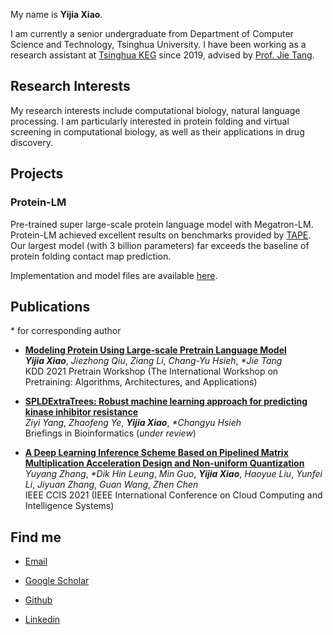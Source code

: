 My name is **Yijia Xiao**.

I am currently a senior undergraduate from Department of Computer Science and Technology, Tsinghua University. I have been working as a research assistant at [Tsinghua KEG](http://keg.cs.tsinghua.edu.cn/) since 2019, advised by [Prof. Jie Tang](https://keg.cs.tsinghua.edu.cn/jietang/).


## Research Interests
My research interests include computational biology, natural language processing. I am particularly interested in protein folding and virtual screening in computational biology, as well as their applications in drug discovery.


## Projects

### Protein-LM
Pre-trained super large-scale protein language model with Megatron-LM. Protein-LM achieved excellent results on benchmarks provided by [TAPE](https://arxiv.org/abs/1906.08230). Our largest model (with 3 billion parameters) far exceeds the baseline of protein folding contact map prediction.

Implementation and model files are available [here](https://github.com/THUDM/ProteinLM).

## Publications

\* for corresponding author

- **[Modeling Protein Using Large-scale Pretrain Language Model](https://Yijia-Xiao.github.io/files/Modeling_Protein_Using_Large-scale_Pretrain_Language_Model.pdf)** <br/> ***Yijia Xiao***, *Jiezhong Qiu*, *Ziang Li*, *Chang-Yu Hsieh*, *\*Jie Tang* <br/> KDD 2021 Pretrain Workshop (The International Workshop on Pretraining: Algorithms, Architectures, and Applications)

- **[SPLDExtraTrees: Robust machine learning approach for predicting kinase inhibitor resistance](https://arxiv.org/abs/2111.08008)** <br/> *Ziyi Yang*, *Zhaofeng Ye*, ***Yijia Xiao***, *\*Changyu Hsieh* <br/> Briefings in Bioinformatics (*under review*)

- **[A Deep Learning Inference Scheme Based on Pipelined Matrix Multiplication Acceleration Design and Non-uniform Quantization](https://Yijia-Xiao.github.io/files/A_Deep_Learning_Inference_Scheme.pdf)** <br/> *Yuyang Zhang*, *\*Dik Hin Leung*, *Min Guo*, ***Yijia Xiao***, *Haoyue Liu*, *Yunfei Li*, *Jiyuan Zhang*, *Guan Wang*, *Zhen Chen* <br/> IEEE CCIS 2021 (IEEE International Conference on Cloud Computing and Intelligence Systems)

## Find me

- [Email](mailto:mr.yijia.xiao@gmail.com)

- [Google Scholar](https://scholar.google.com/citations?user=I8Y114YAAAAJ&hl=en)

- [Github](https://github.com/Yijia-Xiao)

- [Linkedin](https://www.linkedin.com/in/yijia-xiao/)


<script type="text/javascript" id="clustrmaps" src="//clustrmaps.com/map_v2.js?d=kI-i930V6akQPyUWlqEbKYEq76tgAxp4CdYHMgd9f4s&cl=ffffff&w=a"></script>
